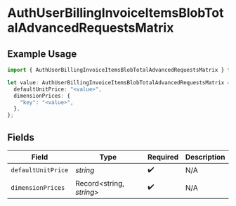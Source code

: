 # AuthUserBillingInvoiceItemsBlobTotalAdvancedRequestsMatrix

## Example Usage

```typescript
import { AuthUserBillingInvoiceItemsBlobTotalAdvancedRequestsMatrix } from "@vercel/sdk/models/components";

let value: AuthUserBillingInvoiceItemsBlobTotalAdvancedRequestsMatrix = {
  defaultUnitPrice: "<value>",
  dimensionPrices: {
    "key": "<value>",
  },
};
```

## Fields

| Field                    | Type                     | Required                 | Description              |
| ------------------------ | ------------------------ | ------------------------ | ------------------------ |
| `defaultUnitPrice`       | *string*                 | :heavy_check_mark:       | N/A                      |
| `dimensionPrices`        | Record<string, *string*> | :heavy_check_mark:       | N/A                      |